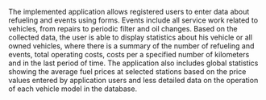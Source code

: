 The implemented application allows registered users to enter data about refueling and events using forms. Events include all service work related to vehicles, from repairs to periodic filter and oil changes. Based on the collected data, the user is able to display statistics about his vehicle or all owned vehicles, where there is a summary of the number of refueling and events, total operating costs, costs per a specified number of kilometers and in the last period of time. The application also includes global statistics showing the average fuel prices at selected stations based on the price values entered by application users and less detailed data on the operation of each vehicle model in the database.

